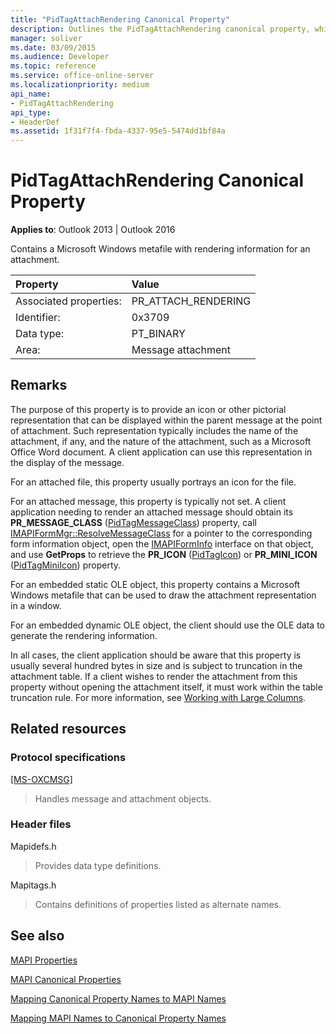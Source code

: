 ```yaml
---
title: "PidTagAttachRendering Canonical Property"
description: Outlines the PidTagAttachRendering canonical property, which contains a Microsoft Windows metafile with rendering information for an attachment. 
manager: soliver
ms.date: 03/09/2015
ms.audience: Developer
ms.topic: reference
ms.service: office-online-server
ms.localizationpriority: medium
api_name:
- PidTagAttachRendering
api_type:
- HeaderDef
ms.assetid: 1f31f7f4-fbda-4337-95e5-5474dd1bf84a
---
```


# PidTagAttachRendering Canonical Property

  
  
**Applies to**: Outlook 2013 | Outlook 2016 
  
Contains a Microsoft Windows metafile with rendering information for an attachment. 
  
|Property|Value|
|:-----|:-----|
|Associated properties:  <br/> |PR_ATTACH_RENDERING  <br/> |
|Identifier:  <br/> |0x3709  <br/> |
|Data type:  <br/> |PT_BINARY  <br/> |
|Area:  <br/> |Message attachment  <br/> |
   
## Remarks

The purpose of this property is to provide an icon or other pictorial representation that can be displayed within the parent message at the point of attachment. Such representation typically includes the name of the attachment, if any, and the nature of the attachment, such as a Microsoft Office Word document. A client application can use this representation in the display of the message. 
  
For an attached file, this property usually portrays an icon for the file. 
  
For an attached message, this property is typically not set. A client application needing to render an attached message should obtain its **PR_MESSAGE_CLASS** ([PidTagMessageClass](pidtagmessageclass-canonical-property.md)) property, call [IMAPIFormMgr::ResolveMessageClass](imapiformmgr-resolvemessageclass.md) for a pointer to the corresponding form information object, open the [IMAPIFormInfo](imapiforminfoimapiprop.md) interface on that object, and use **GetProps** to retrieve the **PR_ICON** ([PidTagIcon](pidtagicon-canonical-property.md)) or **PR_MINI_ICON** ([PidTagMiniIcon](pidtagminiicon-canonical-property.md)) property. 
  
For an embedded static OLE object, this property contains a Microsoft Windows metafile that can be used to draw the attachment representation in a window. 
  
For an embedded dynamic OLE object, the client should use the OLE data to generate the rendering information. 
  
In all cases, the client application should be aware that this property is usually several hundred bytes in size and is subject to truncation in the attachment table. If a client wishes to render the attachment from this property without opening the attachment itself, it must work within the table truncation rule. For more information, see [Working with Large Columns](working-with-large-columns.md). 
  
## Related resources

### Protocol specifications

[[MS-OXCMSG]](https://msdn.microsoft.com/library/7fd7ec40-deec-4c06-9493-1bc06b349682%28Office.15%29.aspx)
  
> Handles message and attachment objects.
    
### Header files

Mapidefs.h
  
> Provides data type definitions.
    
Mapitags.h
  
> Contains definitions of properties listed as alternate names.
    
## See also



[MAPI Properties](mapi-properties.md)
  
[MAPI Canonical Properties](mapi-canonical-properties.md)
  
[Mapping Canonical Property Names to MAPI Names](mapping-canonical-property-names-to-mapi-names.md)
  
[Mapping MAPI Names to Canonical Property Names](mapping-mapi-names-to-canonical-property-names.md)

